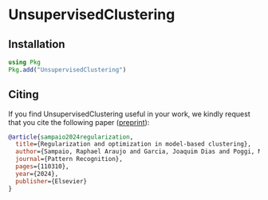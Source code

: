 # UnsupervisedClustering

## Installation

```julia
using Pkg
Pkg.add("UnsupervisedClustering")
```

## Citing

If you find UnsupervisedClustering useful in your work, we kindly request that you cite the following paper ([preprint](https://arxiv.org/abs/2302.02450)):

```bibtex
@article{sampaio2024regularization,
  title={Regularization and optimization in model-based clustering},
  author={Sampaio, Raphael Araujo and Garcia, Joaquim Dias and Poggi, Marcus and Vidal, Thibaut},
  journal={Pattern Recognition},
  pages={110310},
  year={2024},
  publisher={Elsevier}
}
```
